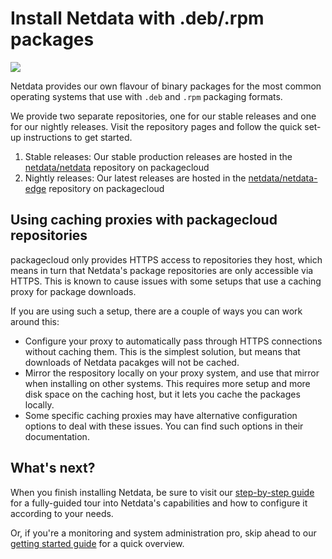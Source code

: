 <!--
title: "Install Netdata with .deb/.rpm packages"
description: "Install the Netdata Agent with Linux packages that support Ubuntu, Debian, Fedora, RHEL, CentOS, openSUSE, and more."
custom_edit_url: https://github.com/netdata/netdata/edit/master/packaging/installer/methods/packages.md
-->

# Install Netdata with .deb/.rpm packages

![](https://raw.githubusercontent.com/netdata/netdata/master/web/gui/images/packaging-beta-tag.svg?sanitize=true)

Netdata provides our own flavour of binary packages for the most common operating systems that use with `.deb` and
`.rpm` packaging formats.

We provide two separate repositories, one for our stable releases and one for our nightly releases. Visit the repository
pages and follow the quick set-up instructions to get started.

1.  Stable releases: Our stable production releases are hosted in the 
    [netdata/netdata](https://packagecloud.io/netdata/netdata) repository on packagecloud
2.  Nightly releases: Our latest releases are hosted in the
    [netdata/netdata-edge](https://packagecloud.io/netdata/netdata-edge) repository on packagecloud

## Using caching proxies with packagecloud repositories

packagecloud only provides HTTPS access to repositories they host, which means in turn that Netdata's package
repositories are only accessible via HTTPS. This is known to cause issues with some setups that use a caching proxy for
package downloads.

If you are using such a setup, there are a couple of ways you can work around this:

-   Configure your proxy to automatically pass through HTTPS connections without caching them. This is the simplest
    solution, but means that downloads of Netdata pacakges will not be cached.
-   Mirror the respository locally on your proxy system, and use that mirror when installing on other systems. This
    requires more setup and more disk space on the caching host, but it lets you cache the packages locally.
-   Some specific caching proxies may have alternative configuration options to deal with these issues. You can find
    such options in their documentation.

## What's next?

When you finish installing Netdata, be sure to visit our [step-by-step guide](/docs/guides/step-by-step/step-00.md) for
a fully-guided tour into Netdata's capabilities and how to configure it according to your needs. 

Or, if you're a monitoring and system administration pro, skip ahead to our [getting started
guide](/docs/getting-started.md) for a quick overview.
